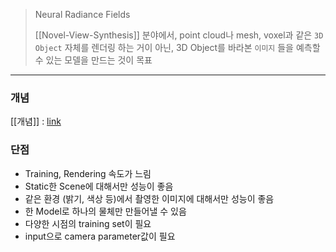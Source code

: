 >Neural Radiance Fields
>
>[[Novel-View-Synthesis]] 분야에서, point cloud나 mesh, voxel과 같은 `3D Object` 자체를 렌더링 하는 거이 아닌, 3D Object를 바라본 `이미지` 들을 예측할 수 있는 모델을 만드는 것이 목표
---
### 개념
[[<NeRF>개념]] : [link](./<NeRF>개념.md)

### 단점
- Training, Rendering 속도가 느림
- Static한 Scene에 대해서만 성능이 좋음
- 같은 환경 (밝기, 색상 등)에서 촬영한 이미지에 대해서만 성능이 좋음
- 한 Model로 하나의 물체만 만들어낼 수 있음
- 다양한 시점의 training set이 필요
- input으로 camera parameter값이 필요